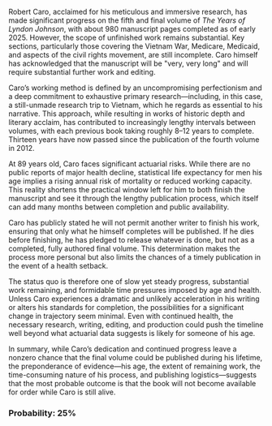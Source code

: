 Robert Caro, acclaimed for his meticulous and immersive research, has made significant progress on the fifth and final volume of *The Years of Lyndon Johnson*, with about 980 manuscript pages completed as of early 2025. However, the scope of unfinished work remains substantial. Key sections, particularly those covering the Vietnam War, Medicare, Medicaid, and aspects of the civil rights movement, are still incomplete. Caro himself has acknowledged that the manuscript will be "very, very long" and will require substantial further work and editing.

Caro’s working method is defined by an uncompromising perfectionism and a deep commitment to exhaustive primary research—including, in this case, a still-unmade research trip to Vietnam, which he regards as essential to his narrative. This approach, while resulting in works of historic depth and literary acclaim, has contributed to increasingly lengthy intervals between volumes, with each previous book taking roughly 8–12 years to complete. Thirteen years have now passed since the publication of the fourth volume in 2012.

At 89 years old, Caro faces significant actuarial risks. While there are no public reports of major health decline, statistical life expectancy for men his age implies a rising annual risk of mortality or reduced working capacity. This reality shortens the practical window left for him to both finish the manuscript and see it through the lengthy publication process, which itself can add many months between completion and public availability.

Caro has publicly stated he will not permit another writer to finish his work, ensuring that only what he himself completes will be published. If he dies before finishing, he has pledged to release whatever is done, but not as a completed, fully authored final volume. This determination makes the process more personal but also limits the chances of a timely publication in the event of a health setback.

The status quo is therefore one of slow yet steady progress, substantial work remaining, and formidable time pressures imposed by age and health. Unless Caro experiences a dramatic and unlikely acceleration in his writing or alters his standards for completion, the possibilities for a significant change in trajectory seem minimal. Even with continued health, the necessary research, writing, editing, and production could push the timeline well beyond what actuarial data suggests is likely for someone of his age.

In summary, while Caro’s dedication and continued progress leave a nonzero chance that the final volume could be published during his lifetime, the preponderance of evidence—his age, the extent of remaining work, the time-consuming nature of his process, and publishing logistics—suggests that the most probable outcome is that the book will not become available for order while Caro is still alive.

### Probability: 25%